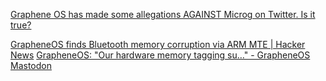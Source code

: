 
[Graphene OS has made some allegations AGAINST Microg on Twitter. Is it true?](https://old.reddit.com/r/MicroG/comments/qn8xan/graphene_os_has_made_some_allegations_against/)

[GrapheneOS finds Bluetooth memory corruption via ARM MTE | Hacker News](https://news.ycombinator.com/item?id=39668053)
[GrapheneOS: "Our hardware memory tagging su…" - GrapheneOS Mastodon](https://grapheneos.social/@GrapheneOS/112066872276203917)
